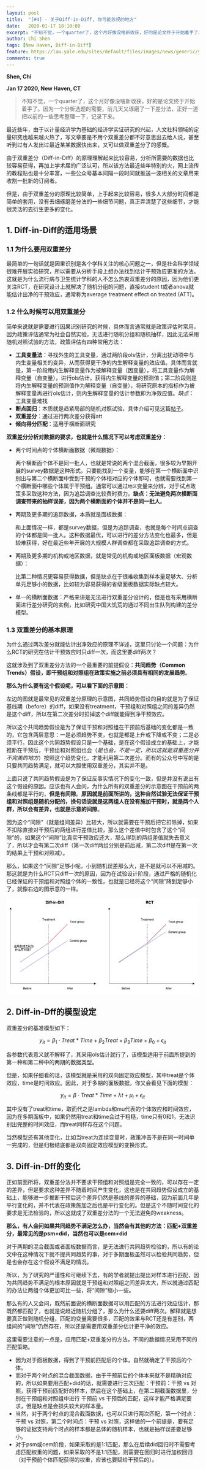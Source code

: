```yaml
---
layout: post
title:  "[#4] - 关于Diff-in-Diff, 你可能忽视的地方"
date:   2020-01-17 18:10:00
excerpt: "不知不觉，一个quarter了，这个月好像没啥新收获，好的是论文终于开始着手了。因为一个分析选题的需要，前几天又琢磨了一下差分法，正好一道把以前的一些思考整理一下，记录下来。"
author: Chi Shen
tags: [New Haven, Diff-in-Diff]
feature: https://law.yale.edu/sites/default/files/images/news/generic/yls-tower-generic-1.jpg
comments: true
---
```


**Shen, Chi**

**Jan 17 2020, New Haven, CT**

> 不知不觉，一个quarter了，这个月好像没啥新收获，好的是论文终于开始着手了。因为一个分析选题的需要，前几天又琢磨了一下差分法，正好一道把以前的一些思考整理一下，记录下来。



最近些年，由于以计量经济学为基础的经济学实证研究的兴起，人文社科领域的定量研究也越来越火热了，写文章要是不用个双重差分都不好意思出去给人说，甚至听到过有人发出过最近某某数据快出来，又可以做双重差分了的感慨。



由于双重差分（Diff-in-Diff）的原理理解起来比较容易，分析所需要的数据也比较容易获得，再加上学术届的广泛认可，所以该方法最近些年特别的火，网上流传的教程贴也是十分丰富，一些公众号基本间隔一段时间就推送一波相关的文章用来收割一批新的订阅者。



但是，由于双重差分的原理比较简单，上手起来比较容易，很多人大部分时间都是简单的套用，没有去细琢磨差分法的一些细节问题，真正弄清楚了这些细节，才能很灵活的去衍生更多的变化。



## 1. Diff-in-Diff的适用场景

### 1.1 为什么要用双重差分

最简单的一句话就是因果识别是各个学科关注的核心问题之一，但是社会科学领域很难开展实验研究，所以需要从分析手段上想办法找到估计干预效应更准的方法。这就是为什么流行病与卫生统计学科的人不怎么热衷双重差分的原因，因为他们更关注RCT，在研究设计上就解决了随机分组的问题，直接student t或者anova就能估计出净的干预效应，通常称为average treatment effect on treated (ATT)。



### 1.2 什么时候可以用双重差分

简单来说就是需要进行因果识别研究的时候，具体而言通常就是政策评估时常用，因为政策评估通常为社会自然实验，无法进行随机分组和随机抽样，因此无法采用随机对照试验的方法，政策评估有四种常用方法：

+ **工具变量法**：寻找外生的工具变量，通过两阶段ols估计，分离出扰动项中与内生变量相关的变异，从而获得更干净的内生解释变量的效应值。具体而言就是，第一阶段用内生解释变量作为被解释变量（因变量），将工具变量作为解释变量（自变量），进行ols估计，获得内生解释变量的预测值；第二阶段则是将内生解释变量的预测值作为解释变量（自变量），将研究原本的指标作为被解释变量再进行ols估计，则内生解释变量的估计参数即为净效应值。*缺点*：工具变量难找
+ **断点回归**：本质就是趋紧局部的随机对照试验，具体介绍可见这篇[帖子](https://shumchi.github.io/Step-by-Step-to-do-a-Regression-Discontinuity-analysis/)。
+ **双重差分**：通过进行两次差分获得att
+ **倾向得分匹配**：适用于横断面研究



**双重差分分析对数据的要求，也就是什么情况下可以考虑双重差分：**

+ 两个时间点的个体横断面数据（微观数据）：

  两个横断面个体不是同一批人，也就是常说的两个混合截面，很多较为早期开展的survey数据是这种形式。只要能找到一个变量，能够在第一个横断面中识别出与第二个横断面中受到干预的个体相对应的个体即可，也就需要找到第一个横断面中哪些个体属于干预组。通常可以通过`地区`变量来分辨，对于试点政策多采取这种方法，因为追踪调查比较费时费力。**缺点：无法避免两次横断面调查带来的抽样误差，因为两个横断面的个体并不是同一批人**。

+ 两期及更多期的追踪数据，本质就是面板数据：

  和上面情况一样，都是survey数据，但是为追踪调查，也就是每个时间点调查的个体都是同一批人。这种数据最优，可以进行的差分方法变化也最多，但是较难获得，好在最近些年开展的大规模人群调查都在采取追踪调查的方式。

+ 两期及更多期的机构或地区数据，就是常见的机构或地区面板数据（宏观数据）：

  比第二种情况更容易获得数据，但是缺点在于很难收集到样本量足够大、分析单元足够小的数据，比如较为容易获得的省级面板数据实际缺点较大。

+ 单一的横断面数据：严格来讲是无法进行双重差分设计的，但是也有采用横断面进行差分研究的实例，比如研究中国大饥荒的通过不同出生队列构建的差分模型。
  
  

### 1.3 双重差分的基本原理

为什么通过两次差分就能估计出净效应的原理不详述，这里只讨论一个问题：为什么RCT的研究在估计干预效应时只diff一次，而这里要diff两次？



这就涉及到了双重差分方法的一个最重要的前提假设：**共同趋势（Common Trends）假设，即干预组和对照组在政策实施之前必须具有相同的发展趋势**。



**那么为什么要有这个假设呢，可以看下面的示意图：**

左边的图就是最常见的双重差分原理的示意图，共同趋势假设的目的就是为了保证基线期（before）的diff，如果没有treatment，干预组和对照组之间的差异仍然是这个diff，所以在第二次差分时扣掉这个diff就能得到净干预效应。



所以这个共同趋势假设是为了保证干预和对照组在干预前后基础的变化都是一致的，它包含两层意思：一是必须趋势不变，也就是都是上升或下降或不变；二是必须平行。因此这个共同趋势假设只是一个基础，是在这个假设成立的基础上，才能推断在干预后，干预组和对照组也会（*是也会，不是一定，所以这就是双重差分并不完美的地方*）按照这个趋势变化，才能利用第二次差分。而有的公众号中写的是只要共同趋势满足，就可以大胆使用双重差分，其实并不是。



上面只说了共同趋势假设是为了保证反事实情况下的变化一致，但是并没有说出有这个假设的原因。应该也有人会问，为什么所有的双重差分的示意图在干预前的两条线都是平行的，**但是有间隙**。**原因就是前面所讲的，这种自然试验无法保证干预组和对照组是随机分配的，换句话说就是这两组人在没有施加干预时，就是两个人群，所以会有差异，也就是示意的间隙**。



因为这个“间隙”（就是组间差异）比较大，所以就需要在干预后把它扣除掉，如果不扣除直接对干预后的两组进行差值比较，那么这个差值中时包含了这个“间隙”的，如果这个“间隙”比真实干预效应还大，那么得到的两组差值就失去意义了，所以才会有第二次diff（第一次diff两组分别是前后减，第二次diff是在第一次的结果上干预和对照减）。



那么，如果这个“间隙”足够小呢，小到随机误差那么大，是不是就可以不用减的。那这就是为什么RCT只diff一次的原因，因为在试验设计阶段，通过严格的随机化已经保证的干预组和对照组个体的一致性，也就是已经将这个“间隙”降到足够小了，就像右边的图示意的一样。

![letter](https://github.com/shumchi/shumchi.github.io/blob/master/_posts/2020-01-17-M4%20Quarter/Diagram.png?raw=true)



## 2. Diff-in-Dff的模型设定

双重差分的基准模型如下：

$$ y_{it} = \beta_1 \cdot Treat*Time + \beta_2 Treat + \beta_3 Time + \beta_0+ \epsilon_{it} $$  

各参数代表意义就不解释了，其采用ols估计就行了，该模型适用于前面所提到的第一种和第二种中的两期的数据类型。



但是，如果仔细看的话，该模型就是采用的双向固定效应模型，其中treat是个体效应，time是时间效应。因此，对于多期的面板数据，你又会看见下面的模型：

$$ y_{it} = \beta \cdot Treat*Time + \lambda t + \mu_i + \epsilon_{it} $$  

其中没有了treat和time，取而代之是lambda和mu代表的个体效应和时间效应，因为在多期面板中，如果仍然用treat和time会过于粗糙，time只有0和1，无法识别出完整的时间效应，而treat同样存在这个问题。



当然模型还有其他变化，比如当treat为连续变量时，政策冲击不是在同一时间单一完成的，但是归根结底都是双向固定效应模型的变换形式。





## 3. Diff-in-Dff的变化



正如前面所将，双重差分法并不要求干预组和对照组是完全一致的，可以存在一定的差异，但是要求这种差异不随着时间产生变化，这也是在共同趋势假设成立的基础上，能够进一步推断干预后这个差异仍然是基线的差异的基础，因为前面几年是平行变化的，并不代表在政策施加之后也是平行变化的。但是这个不随时间变化的要求是无法检验的，所以这就成了双重差分法的一个无法避免的weakness。



**那么，有人会问如果共同趋势不满足怎么办，当然会有其他的方法：匹配+双重差分，最常见的是psm+did，当然也可以是cem+did**



对于两期的混合截面或者面板数据而言，是无法进行共同趋势检验的，所以有的论文中在这种情况下就不提共同趋势的事，对于多期面板虽然可以检验共同趋势，但是也会存在这个假设不满足的情况。



所以，为了研究的严谨性和可继续下去，有的学者就提出提出对样本进行匹配，因为共同趋势不满足的根本原因就是干预组和对照组之间差异太大，所以就通过匹配的办法让两组个体更加可比一些，将“间隙”缩小一些。



那么有的人又会问，既然前面说的横断面数据可以用匹配的方法进行效应估计，那既然都匹配了，也就是说趋近随机分组了，那么为什么还要diff两次。解释就是想要真正做到随机分组，匹配的变量需要很多，匹配的效果与RCT还是有差别，两组间的“间隙”仍然存在，所以还是需要用双重差分估计更干净的效应。



这里需要注意的一点是，应用匹配+双重差分的方法，不同的数据情况采用不同的匹配策略。

+ 因为对于面板数据，得到了干预前匹配后的个体，自然就确定了干预后的个体。
+ 而对于两个时点的混合截面数据，由于干预前后的个体本来就不是精确对应的，所以如果要用匹配+did的话，就需要进行三次匹配：干预前：干预 vs 对照，获得干预前匹配好的样本，然后在这个基础上，在第二期截面数据里，分别在干预组和对照组中进行 干预前 vs 干预后的匹配，这样才能严格满足要求，但是缺点是会损失较大的样本量。
+ 当然，对于两个时点的混合截面数据，也可以只进行两次匹配，第一个时点：干预 vs 对照，第二个时间点：干预 vs 对照，这样做的一个前提是，要有足够的证据支持两个时点的样本都是总体的随机样本，也就是抽样误差要足够小。
+ 对于psm或cem阶段，如果采取的是1:1匹配，那么在后续did回归时不需要考虑匹配权重的问题，如果采取的不是1:1匹配，则需要在回归时进行加权回归（对干预前个体匹配获得的权重，应该也要赋给干预后的）。


